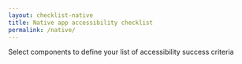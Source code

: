 ```yaml
---
layout: checklist-native
title: Native app accessibility checklist
permalink: /native/
---
```


Select components to define your list of accessibility success criteria
